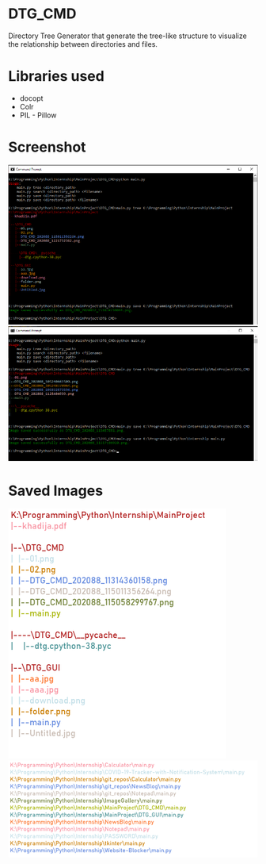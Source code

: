 # DTG_CMD
Directory Tree Generator that generate the tree-like structure to visualize the relationship between directories and files.

# Libraries used
* docopt
* Colr
* PIL - Pillow

# Screenshot
<img src='screenshots/01.png'>
<img src='screenshots/02.png'>

# Saved Images
<img src='screenshots/03.png'>
<img src='screenshots/04.png'>
